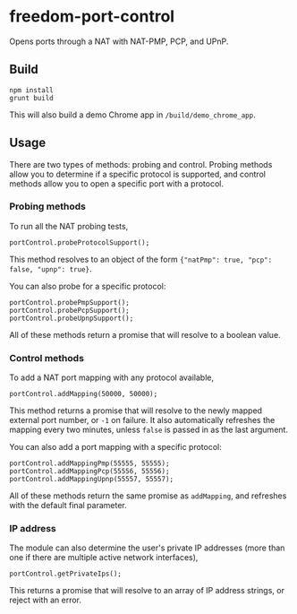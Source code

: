 # freedom-port-control

Opens ports through a NAT with NAT-PMP, PCP, and UPnP.

## Build

```
npm install
grunt build
```

This will also build a demo Chrome app in `/build/demo_chrome_app`.

## Usage

There are two types of methods: probing and control. Probing methods allow you to determine if a specific protocol is supported, and control methods allow you to open a specific port with a protocol.

### Probing methods

To run all the NAT probing tests,

```
portControl.probeProtocolSupport();
```

This method resolves to an object of the form `{"natPmp": true, "pcp": false, "upnp": true}`.

You can also probe for a specific protocol:

```
portControl.probePmpSupport();
portControl.probePcpSupport();
portControl.probeUpnpSupport();
```
All of these methods return a promise that will resolve to a boolean value.

### Control methods

To add a NAT port mapping with any protocol available,

```
portControl.addMapping(50000, 50000);
```

This method returns a promise that will resolve to the newly mapped external port number, or `-1` on failure. It also automatically refreshes the mapping every two minutes, unless `false` is passed in as the last argument.

You can also add a port mapping with a specific protocol:

```
portControl.addMappingPmp(55555, 55555);
portControl.addMappingPcp(55556, 55556);
portControl.addMappingUpnp(55557, 55557);
```

All of these methods return the same promise as `addMapping`, and refreshes with the default final parameter.

### IP address

The module can also determine the user's private IP addresses (more than one if there are multiple active network interfaces),

```
portControl.getPrivateIps();
```

This returns a promise that will resolve to an array of IP address strings, or reject with an error.
